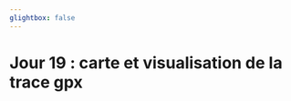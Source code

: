 ```yaml
---
glightbox: false
---
```


# Jour 19 : carte et visualisation de la trace gpx

<style> #map { width: auto; height: 400px; margin: 0;} </style>

<div id="map"></div>

<script> 
var mygpxurl = "/f3/fr/assets/gpx/GPX19.gpx";
</script>

<script src="/f3/fr/javascripts/mygpx.js"> </script>
